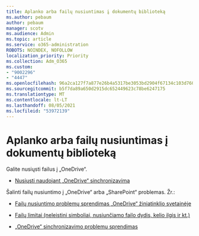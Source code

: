 ```yaml
---
title: Aplanko arba failų nusiuntimas į dokumentų biblioteką
ms.author: pebaum
author: pebaum
manager: scotv
ms.audience: Admin
ms.topic: article
ms.service: o365-administration
ROBOTS: NOINDEX, NOFOLLOW
localization_priority: Priority
ms.collection: Adm_O365
ms.custom:
- "9002296"
- "4447"
ms.openlocfilehash: 96a2ca127f7a877e26b4a5317be3053bd2904f67134c103d760823d73f3b5570
ms.sourcegitcommit: b5f7da89a650d2915dc652449623c78be6247175
ms.translationtype: MT
ms.contentlocale: lt-LT
ms.lasthandoff: 08/05/2021
ms.locfileid: "53972139"
---
```

# <a name="upload-a-folder-or-files-to-a-document-library"></a>Aplanko arba failų nusiuntimas į dokumentų biblioteką

Galite nusiųsti failus į „OneDrive“.

- [Nusiųsti naudojant „OneDrive“ sinchronizavimą](https://support.office.com/article/sync-files-with-onedrive-in-windows-615391c4-2bd3-4aae-a42a-858262e42a49)

Šalinti failų nusiuntimo į „OneDrive“ arba „SharePoint“ problemas. Žr.:

- [Failų nusiuntimo problemų sprendimas „OneDrive“ žiniatinklio svetainėje](https://support.office.com/article/Fix-problems-uploading-files-on-the-OneDrive-website-9afcc4a0-e344-4bc9-9c9d-59d3e802247e)

- [Failų limitai (neleistini simboliai, nusiunčiamo failo dydis, kelio ilgis ir kt.)](https://support.office.com/article/invalid-file-names-and-file-types-in-onedrive-onedrive-for-business-and-sharepoint-64883a5d-228e-48f5-b3d2-eb39e07630fa)

- [„OneDrive“ sinchronizavimo problemų sprendimas](https://support.office.com/article/Fix-OneDrive-sync-problems-83ab0d8a-8400-45b0-8dcf-dc8aa8a6bcf8)
